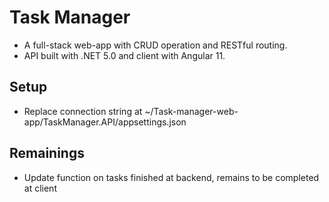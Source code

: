# Task Manager
* A full-stack web-app with CRUD operation and RESTful routing.
* API built with .NET 5.0 and client with Angular 11.

## Setup
* Replace connection string at ~/Task-manager-web-app/TaskManager.API/appsettings.json

## Remainings
* Update function on tasks finished at backend, remains to be completed at client

